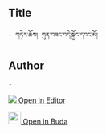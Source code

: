 ## Title
	- གཏེར་ཆོས། ཀུན་བཟང་བདེ་སྐྱོང་དབང་མོ།

## Author
	- 



[<img src="https://img.icons8.com/color/25/000000/edit-property.png"> Open in Editor](http://editor.openpecha.org/P000353)

[<img width="25" src="https://library.bdrc.io/icons/BUDA-small.svg"> Open in Buda](https://library.bdrc.io/show/bdr:IE0OPP000353)
